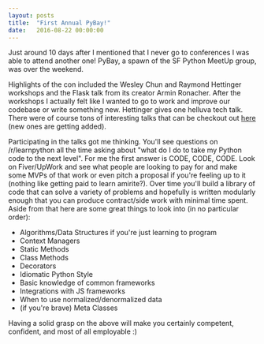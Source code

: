 ```yaml
---
layout: posts
title:  "First Annual PyBay!"
date:   2016-08-22 00:00:00
---
```


<p>Just around 10 days after I mentioned that I never go to conferences I was able to attend another one! PyBay, a spawn of the SF Python MeetUp group, was over the weekend.</p>

<p>Highlights of the con included the Wesley Chun and Raymond Hettinger workshops and the Flask talk from its creator Armin Ronacher. After the workshops I actually felt like I wanted to go to work and improve our codebase or write something new. Hettinger gives one helluva tech talk. There were of course tons of interesting talks that can be checkout out <a href="https://www.youtube.com/channel/UC51aOZF5nnderbuar5D5ifw/videos?sort=dd&view=0&shelf_id=0">here</a> (new ones are getting added).</p>

<p>Participating in the talks got me thinking. You'll see questions on /r/learnpython all the time asking about "what do I do to take my Python code to the next level". For me the first answer is CODE, CODE, CODE. Look on Fiver/UpWork and see what people are looking to pay for and make some MVPs of that work or even pitch a proposal if you're feeling up to it (nothing like getting paid to learn amirite?). Over time you'll build a library of code that can solve a variety of problems and hopefully is written modularly enough that you can produce contract/side work with minimal time spent. Aside from that here are some great things to look into (in no particular order):</p>

<ul>
    <li>Algorithms/Data Structures if you're just learning to program</li>
    <li>Context Managers</li>
    <li>Static Methods</li>
    <li>Class Methods</li>
    <li>Decorators</li>
    <li>Idiomatic Python Style</li>
    <li>Basic knowledge of common frameworks</li>
    <li>Integrations with JS frameworks</li>
    <li>When to use normalized/denormalized data</li>
    <li>(if you're brave) Meta Classes</li>
</ul>

<p>Having a solid grasp on the above will make you certainly competent, confident, and most of all employable :)</p>